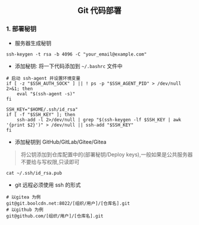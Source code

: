 ## <center> Git 代码部署</center>

### 1. 部署秘钥

- 服务器生成秘钥
```shell
ssh-keygen -t rsa -b 4096 -C "your_email@example.com"
```
- 添加秘钥: 将一下代码添加到 `~/.bashrc` 文件中
```text
# 启动 ssh-agent 并设置环境变量
if [ -z "$SSH_AUTH_SOCK" ] || ! ps -p "$SSH_AGENT_PID" > /dev/null 2>&1; then
    eval "$(ssh-agent -s)"
fi

SSH_KEY="$HOME/.ssh/id_rsa"
if [ -f "$SSH_KEY" ]; then
    ssh-add -l 2>/dev/null | grep "$(ssh-keygen -lf $SSH_KEY | awk '{print $2}')" > /dev/null || ssh-add "$SSH_KEY"
fi

```

- 添加秘钥到 GitHub/GitLab/Gitee/Gitea
> 将公钥添加到仓库配置中的(部署秘钥/Deploy keys),一般如果是公共服务器不要给与写权限,只读即可
```shell
cat ~/.ssh/id_rsa.pub
```

- git 远程必须使用 ssh 的形式
```text
# 以gitea 为例
git@git.boolcdn.net:8022/[组织/用户]/[仓库名].git
# 以github 为例
git@github.com/[组织/用户]/[仓库名].git
```




